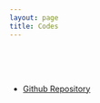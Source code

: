 ```yaml
---
layout: page
title: Codes
---
```

<br><br><br>
<ul>
	<li> <a href="https://github.com/shahnazpriya/mycodes.github.io" target="_blank">Github Repository</a> </li>
</ul>
